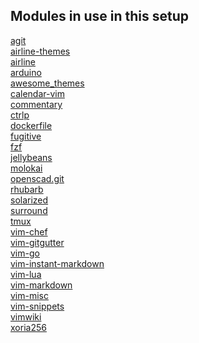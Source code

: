 ## Modules in use in this setup

[agit](https://github.com/cohama/agit.vim.git)<br>
[airline-themes](https://github.com/vim-airline/vim-airline-themes.git)<br>
[airline](https://github.com/vim-airline/vim-airline.git)<br>
[arduino](https://github.com/stevearc/vim-arduino.git)<br>
[awesome_themes](https://github.com/rafi/awesome-vim-colorschemes.git)<br>
[calendar-vim](https://github.com/mattn/calendar-vim.git)<br>
[commentary](https://github.com/tpope/vim-commentary.git)<br>
[ctrlp](https://github.com/ctrlpvim/ctrlp.vim.git)<br>
[dockerfile](https://github.com/ekalinin/Dockerfile.vim.git)<br>
[fugitive](https://github.com/tpope/vim-fugitive.git)<br>
[fzf](https://github.com/junegunn/fzf.vim.git)<br>
[jellybeans](https://github.com/nanotech/jellybeans.vim.git)<br>
[molokai](https://github.com/tomasr/molokai.git)<br>
[openscad.git](https://github.com/sirtaj/vim-openscad.git)<br>
[rhubarb](https://github.com/tpope/vim-rhubarb.git)<br>
[solarized](https://github.com/altercation/vim-colors-solarized.git)<br>
[surround](https://github.com/tpope/vim-surround.git)<br>
[tmux](https://github.com/tmux-plugins/vim-tmux.git)<br>
[vim-chef](https://github.com/vadv/vim-chef.git)<br>
[vim-gitgutter](https://github.com/airblade/vim-gitgutter.git)<br>
[vim-go](https://github.com/fatih/vim-go.git)<br>
[vim-instant-markdown](https://github.com/instant-markdown/vim-instant-markdown.git)<br>
[vim-lua](https://github.com/xolox/vim-lua-ftplugin.git)<br>
[vim-markdown](https://github.com/plasticboy/vim-markdown.git)<br>
[vim-misc](https://github.com/xolox/vim-misc.git)<br>
[vim-snippets](https://github.com/honza/vim-snippets.git)<br>
[vimwiki](https://github.com/vimwiki/vimwiki.git)<br>
[xoria256](https://github.com/vim-scripts/xoria256.vim.git)<br>

